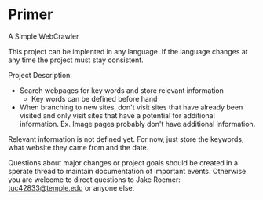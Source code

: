 Primer
======

A Simple WebCrawler

This project can be implented in any language. If the language changes at any time the project must stay consistent.

Project Description:
  - Search webpages for key words and store relevant information
    - Key words can be defined before hand
  - When branching to new sites, don't visit sites that have already been visited and only visit sites that have a potential for additional information. Ex. Image pages probably don't have additional information. 
  
Relevant information is not defined yet. For now, just store the keywords, what website they came from and the date.

Questions about major changes or project goals should be created in a sperate thread to maintain documentation of important events. Otherwise you are welcome to direct questions to Jake Roemer: tuc42833@temple.edu or anyone else.

